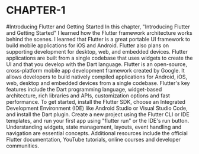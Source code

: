 # CHAPTER-1
#Introducing Flutter and Getting Started
In this chapter, "Introducing Flutter and Getting Started" I learned how the Flutter framework architecture works behind the scenes. I learned that Flutter is a great portable UI framework to build mobile applications for iOS and Android. Flutter also plans on supporting development for desktop, web, and embedded devices. Flutter applications are built from a single codebase that uses widgets to create the UI and that you develop with the Dart language. Flutter is an open-source, cross-platform mobile app development framework created by Google. It allows developers to build natively compiled applications for Android, iOS, web, desktop and embedded devices from a single codebase. Flutter's key features include the Dart programming language, widget-based architecture, rich libraries and APIs, customization options and fast performance. To get started, install the Flutter SDK, choose an Integrated Development Environment (IDE) like Android Studio or Visual Studio Code, and install the Dart plugin. Create a new project using the Flutter CLI or IDE templates, and run your first app using "flutter run" or the IDE's run button. Understanding widgets, state management, layouts, event handling and navigation are essential concepts. Additional resources include the official Flutter documentation, YouTube tutorials, online courses and developer communities.
